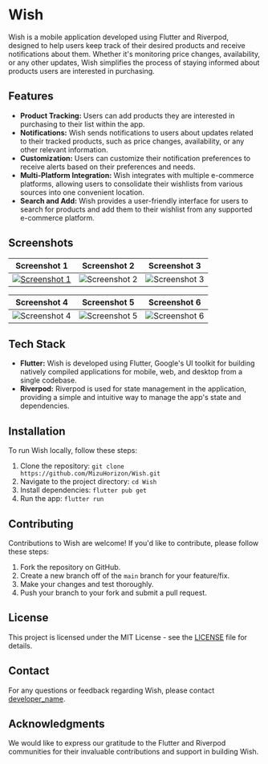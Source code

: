 # Wish

Wish is a mobile application developed using Flutter and Riverpod, designed to help users keep track of their desired products and receive notifications about them. Whether it's monitoring price changes, availability, or any other updates, Wish simplifies the process of staying informed about products users are interested in purchasing.

## Features

- **Product Tracking:** Users can add products they are interested in purchasing to their list within the app.
- **Notifications:** Wish sends notifications to users about updates related to their tracked products, such as price changes, availability, or any other relevant information.
- **Customization:** Users can customize their notification preferences to receive alerts based on their preferences and needs.
- **Multi-Platform Integration:** Wish integrates with multiple e-commerce platforms, allowing users to consolidate their wishlists from various sources into one convenient location.
- **Search and Add:** Wish provides a user-friendly interface for users to search for products and add them to their wishlist from any supported e-commerce platform.

## Screenshots

| Screenshot 1 | Screenshot 2 | Screenshot 3 |
|--------------|--------------|--------------|
| [![Screenshot 1](https://github.com/MizuHorizon/Wish/assets/73778637/ab908c9e-edc4-4965-aaf5-2edb6f7670d9)](https://github.com/MizuHorizon/Wish/assets/73778637/ab908c9e-edc4-4965-aaf5-2edb6f7670d9) | ![Screenshot 2](https://github.com/MizuHorizon/Wish/assets/73778637/e5521f10-f337-4801-bf88-49bbc2dc4c4b) | ![Screenshot 3](https://github.com/MizuHorizon/Wish/assets/73778637/2d199a3d-7452-45a6-8078-918730aaf3d6) |

| Screenshot 4 | Screenshot 5 | Screenshot 6 |
|--------------|--------------|--------------|
| ![Screenshot 4](https://github.com/MizuHorizon/Wish/assets/73778637/ba77a6d8-20f9-43e3-92ac-e2c4f58f1e3f) | ![Screenshot 5](https://github.com/MizuHorizon/Wish/assets/73778637/272322d6-74ed-4b59-8e88-9d41e6d77d65) | ![Screenshot 6](https://github.com/MizuHorizon/Wish/assets/73778637/e1006a9a-8ca9-4ee3-a6ff-457d043602f3) |



## Tech Stack

- **Flutter:** Wish is developed using Flutter, Google's UI toolkit for building natively compiled applications for mobile, web, and desktop from a single codebase.
- **Riverpod:** Riverpod is used for state management in the application, providing a simple and intuitive way to manage the app's state and dependencies.

## Installation

To run Wish locally, follow these steps:

1. Clone the repository: `git clone https://github.com/MizuHorizon/Wish.git`
2. Navigate to the project directory: `cd Wish`
3. Install dependencies: `flutter pub get`
4. Run the app: `flutter run`

## Contributing

Contributions to Wish are welcome! If you'd like to contribute, please follow these steps:

1. Fork the repository on GitHub.
2. Create a new branch off of the `main` branch for your feature/fix.
3. Make your changes and test thoroughly.
4. Push your branch to your fork and submit a pull request.

## License

This project is licensed under the MIT License - see the [LICENSE](LICENSE) file for details.

## Contact

For any questions or feedback regarding Wish, please contact [developer_name](mailto:anshuman9998@gmail.com).

## Acknowledgments

We would like to express our gratitude to the Flutter and Riverpod communities for their invaluable contributions and support in building Wish.

